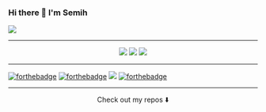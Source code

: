 
### Hi there 👋 I'm Semih

![](https://media.giphy.com/media/l4JyOCNEfXvVYEqB2/giphy.gif)

<hr/>

<p align="center">
<a href= "https://medium.com/@senvardarsemih" target="_blank"><img src="https://img.icons8.com/color/32/000000/medium.png"/></a>
<a href= "https://twitter.com/semihsenvardar" target="_blank"><img src="https://img.icons8.com/color/32/000000/twitter.png"/></a>
<a href= "https://linkedin.com/in/semihsenvardar" target="_blank"><img src="https://img.icons8.com/color/32/000000/linkedin-2.png"/> 
</p>
<hr/>

[![forthebadge](https://forthebadge.com/images/badges/ages-20-30.svg)](https://forthebadge.com)
[![forthebadge](https://forthebadge.com/images/badges/certified-elijah-wood.svg)](https://forthebadge.com)
![](https://visitor-badge.glitch.me/badge?page_id=senvardarsemih.senvardarsemih)
[![forthebadge](https://forthebadge.com/images/badges/powered-by-electricity.svg)](https://forthebadge.com)

<hr/>
<p align="center">
Check out my repos ⬇️  
</p>





<!--
**senvardarsemih/senvardarsemih** is a ✨ _special_ ✨ repository because its `README.md` (this file) appears on your GitHub profile.

Here are some ideas to get you started:

- 🔭 I’m currently working on ...
- 🌱 I’m currently learning ...
- 👯 I’m looking to collaborate on ...
- 🤔 I’m looking for help with ...
- 💬 Ask me about ...
- 📫 How to reach me: ...
- 😄 Pronouns: ...
- ⚡ Fun fact: ...
-->
